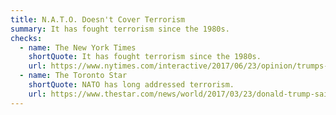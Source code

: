 ```yaml
---
title: N.A.T.O. Doesn't Cover Terrorism
summary: It has fought terrorism since the 1980s.
checks:
  - name: The New York Times
    shortQuote: It has fought terrorism since the 1980s.
    url: https://www.nytimes.com/interactive/2017/06/23/opinion/trumps-lies.html
  - name: The Toronto Star
    shortQuote: NATO has long addressed terrorism.
    url: https://www.thestar.com/news/world/2017/03/23/donald-trump-said-14-false-things-in-an-interview-about-how-he-says-false-things.html
---
```


